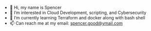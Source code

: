 - 👋 Hi, my name is Spencer
- 👀 I’m interested in Cloud Development, scripting, and Cybersecurity
- 🌱 I’m currently learning Terraform and docker along with bash shell
- 📫 Can reach me at my email: spencer.good@ymail.com

<!---
SJGood96/SJGood96 is a ✨ special ✨ repository because its `README.md` (this file) appears on your GitHub profile.
You can click the Preview link to take a look at your changes.
--->
